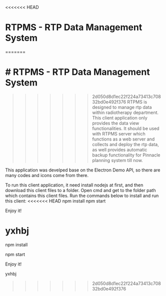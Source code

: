 <<<<<<< HEAD
# RTPMS - RTP Data Management System
=======
# # RTPMS - RTP Data Management System
>>>>>>> 2d050d8d1ec22f224a73413c70832bd0e492f376
RTPMS is designed to manage rtp data within radiotherapy department. This client application only provides the data view functionalities. It should be used with RTPMS server which functions as a web server and collects and deploy the rtp data, as well provides  automatic backup functionality for Pinnacle planning system till now.

This application was develped base on the Electron Demo API, so there are many codes and icons come from there.

To run this client application, it need install nodejs at first, and then download this client files to a folder. Open cmd and get to the folder path which contains this client files. Run the commands below to install and run this client:
<<<<<<< HEAD
npm install
npm start

Enjoy it!

yxhbj
=======

npm install

npm start



Enjoy it!

yxhbj
>>>>>>> 2d050d8d1ec22f224a73413c70832bd0e492f376

